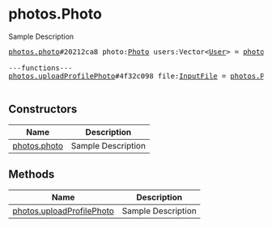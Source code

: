 # photos.Photo

Sample Description

<pre>
<a href="../constructor/photos.photo.md">photos.photo</a>#20212ca8 photo:<a href="../type/Photo.md">Photo</a> users:Vector&lt;<a href="../type/User.md">User</a>&gt; = <a href="../type/photos.Photo.md">photos.Photo</a>;

---functions---
<a href="../method/photos.uploadProfilePhoto.md">photos.uploadProfilePhoto</a>#4f32c098 file:<a href="../type/InputFile.md">InputFile</a> = <a href="../type/photos.Photo.md">photos.Photo</a>;

</pre>

## Constructors

| Name | Description |
|------|-------------|
| [photos.photo](../constructor/photos.photo.md) | Sample Description |

## Methods

| Name | Description |
|------|-------------|
| [photos.uploadProfilePhoto](../method/photos.uploadProfilePhoto.md) | Sample Description |
